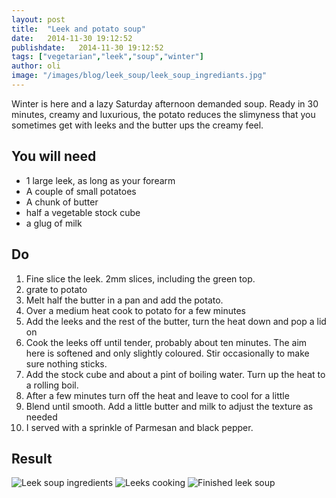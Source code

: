 ```yaml
---
layout: post
title:  "Leek and potato soup"
date:   2014-11-30 19:12:52
publishdate:   2014-11-30 19:12:52
tags: ["vegetarian","leek","soup","winter"]
author: oli
image: "/images/blog/leek_soup/leek_soup_ingrediants.jpg"
---
```


Winter is here and a lazy Saturday afternoon demanded soup.  Ready in 30 minutes, creamy and luxurious, the potato reduces the slimyness that you sometimes get with leeks and the butter ups the creamy feel.

## You will need

* 1 large leek, as long as your forearm
* A couple of small potatoes
* A chunk of butter
* half a vegetable stock cube
* a glug of milk



## Do

1. Fine slice the leek.  2mm slices, including the green top.
2. grate to potato
3. Melt half the butter in a pan and add the potato.
4. Over a medium heat cook to potato for a few minutes
5. Add the leeks and the rest of the butter, turn the heat down and pop a lid on
6. Cook the leeks off until tender, probably about ten minutes. The aim here is softened and only slightly coloured.  Stir occasionally to make sure nothing sticks.
7. Add the stock cube and about a pint of boiling water.  Turn up the heat to a rolling boil.
8. After a few minutes turn off the heat and leave to cool for a little
9. Blend until smooth.  Add a little butter and milk to adjust the texture as needed
10. I served with a sprinkle of Parmesan and black pepper.



## Result
![Leek soup ingredients](/images/blog/leek_soup/finished_leek_soup.jpg "[Leek soup ingredients")
![Leeks cooking](/images/blog/leek_soup/leeks_cooking.jpg "Leeks cooking")
![Finished leek soup](/images/blog/leek_soup/leek_soup_ingrediants.jpg "Finished leek soup")